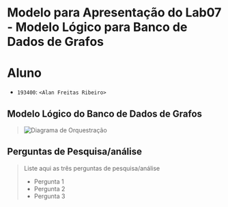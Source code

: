 # Modelo para Apresentação do Lab07 - Modelo Lógico para Banco de Dados de Grafos

# Aluno
* `193400`: `<Alan Freitas Ribeiro>`

## Modelo Lógico do Banco de Dados de Grafos
>
> ![Diagrama de Orquestração](images/modelo-logico-grafos.png)

## Perguntas de Pesquisa/análise

> Liste aqui as três perguntas de pesquisa/análise
> * Pergunta 1
> * Pergunta 2
> * Pergunta 3
